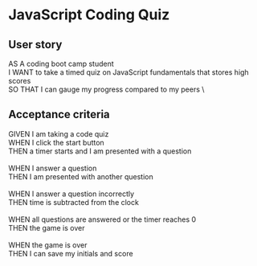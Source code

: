 # JavaScript Coding Quiz

## User story
AS A coding boot camp student \
I WANT to take a timed quiz on JavaScript fundamentals that stores high scores \
SO THAT I can gauge my progress compared to my peers \

## Acceptance criteria
GIVEN I am taking a code quiz \
WHEN I click the start button \
THEN a timer starts and I am presented with a question \
\
WHEN I answer a question \
THEN I am presented with another question \
\
WHEN I answer a question incorrectly \
THEN time is subtracted from the clock \
\
WHEN all questions are answered or the timer reaches 0 \
THEN the game is over \
\
WHEN the game is over \
THEN I can save my initials and score 